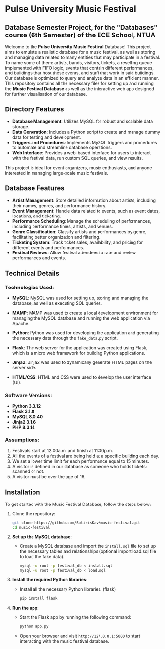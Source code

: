 # Pulse University Music Festival
## Database Semester Project, for the "Databases" course (6th Semester) of the ECE School, NTUA

Welcome to the **Pulse University Music Festival** Database! This project aims to emulate a realistic database for a music festival, as well as storing and managing data related to many entities that may participate in a festival. To name some of them: artists, bands, visitors, tickets, a reselling queue implemented with FIFO logic, events that contain different performances, and buildings that host these events, and staff that work in said buildings. Our database is optimized to query and analyze data in an efficient manner.
This repository contains all the necessary files for setting up and running the **Music Festival Database** as well as the interactive web app designed for further visualisation of our database.

## Directory Features

- **Database Management**: Utilizes MySQL for robust and scalable data storage.
- **Data Generation**: Includes a Python script to create and manage dummy data for testing and development.
- **Triggers and Procedures**: Implements MySQL triggers and procedures to automate and streamline database operations.
- **Web Interface**: Provides a web-based interface for users to interact with the festival data, run custom SQL queries, and view results.

This project is ideal for event organizers, music enthusiasts, and anyone interested in managing large-scale music festivals.

## Database Features

- **Artist Management**: Store detailed information about artists, including their names, genres, and performance history.
- **Event Management**: Handle data related to events, such as event dates, locations, and ticketing.
- **Performance Scheduling**: Manage the scheduling of performances, including performance times, artists, and venues.
- **Genre Classification**: Classify artists and performances by genre, facilitating better organization and filtering.
- **Ticketing System**: Track ticket sales, availability, and pricing for different events and performances.
- **Festival Reviews**: Allow festival attendees to rate and review performances and events.


## Technical Details

### Technologies Used:

- **MySQL**: MySQL was used for setting up, storing and managing the database, as well as executing SQL queries.

- **MAMP**: MAMP was used to create a local development environment for managing the MySQL database and running the web application via Apache. 

- **Python**: Python was used for developing the application and generating the necessary data through the `fake_data.py` script.
  
- **Flask**: The web server for the application was created using Flask, which is a micro web framework for building Python applications.

- **Jinja2**: Jinja2 was used to dynamically generate HTML pages on the server side.

- **HTML/CSS**: HTML and CSS were used to develop the user interface (UI).

### Software Versions:

- **Python 3.3.12**
- **Flask 3.1.0**
- **MySQL 8.0.40**
- **Jinja2 3.1.6**
- **PHP 8.3.14**

### Assumptions:

1. Festivals start at 12:00a.m. and finish at 11:00p.m. 
2. All the events of a festival are being held at a specific building each day.
3. We set a lower time limit for each performance equal to 15 minutes.
4. A visitor is defined in our database as someone who holds tickets: scanned or not.
5. A visitor must be over the age of 16.

## Installation

To get started with the Music Festival Database, follow the steps below:

1. Clone the repository:

   ```bash
   git clone https://github.com/SotirisKav/music-festival.git
   cd music-festival

2. **Set up the MySQL database**:

   - Create a MySQL database and import the `install.sql` file to set up the necessary tables and relationships (optional import load.sql file to load the fake data).
   
     ```bash
     mysql -u root -p festival_db < install.sql
     mysql -u root -p festival_db < load.sql
     ```

3. **Install the required Python libraries**:

   - Install all the necessary Python libraries. (flask)
   
     ```bash
     pip install flask
     ```

4. **Run the app**:

   - Start the Flask app by running the following command:
   
     ```bash
     python app.py
     ```

   - Open your browser and visit `http://127.0.0.1:5000` to start interacting with the music festival database.
